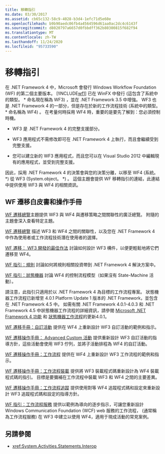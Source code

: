 ```yaml
---
title: 移轉指引
ms.date: 03/30/2017
ms.assetid: cb65c132-58c9-4028-b3d4-1efc71d5e60e
ms.openlocfilehash: b9b90aedc06fb4a4564596d61aa0ac2dc4c6143f
ms.sourcegitcommit: d8020797a6657d0fbbdff362b80300815f682f94
ms.translationtype: MT
ms.contentlocale: zh-TW
ms.lasthandoff: 11/24/2020
ms.locfileid: "95733590"
---
```

# <a name="migration-guidance"></a>移轉指引

在 .NET Framework 4 中，Microsoft 會發行 Windows Workflow Foundation (WF) 的第二個主要版本。 [!INCLUDE[wf1](../../../includes/wf1-md.md)] 已在 WinFX 中發行 (這包含了系統中的類型。 \* 命名現在稱為 WF3) ，並在 .NET Framework 3.5 中增強。 WF3 也是 .NET Framework 4 的一部分，但是存在於新的工作流程技術 (系統中的類型。 \* 命名稱為 WF4) 。 在考量何時採用 WF4 時，重要的是要先了解到：您必須控制時機。

- WF3 是 .NET Framework 4 的完整支援部分。

- WF3 應用程式不需修改即可在 .NET Framework 4 上執行，而且會繼續受到完整支援。

- 您可以建立新的 WF3 應用程式，而且您可以在 Visual Studio 2012 中編輯現有的應用程式，並受到完整支援。

 因此，採用 .NET Framework 4 的決策會與您的決策分離，以移至 WF4 (系統。 \*) 從 WF3 (System.object。 \*) 。 這個主題會提供 WF 移轉指引的連結，此連結中提供使用 WF3 與 WF4 的相關資訊。

## <a name="wf-migration-white-papers-and-cookbooks"></a>WF 遷移白皮書和操作手冊

 [WF 遷移總覽](/previous-versions/appfabric/ff383417(v=azure.10))主題提供 WF3 與 WF4 與遷移策略之間關聯性的廣泛總覽。 附隨的主題會深入查看特定主題。

 [WF 遷移總覽](/previous-versions/appfabric/ff383417(v=azure.10)) 描述 WF3 和 WF4 之間的關聯性，以及您在 .NET Framework 4 中作為使用者或工作流程技術潛在使用者的選擇。

 [WF 遷移： WF3 開發的最佳作法](/previous-versions/appfabric/ff383417(v=azure.10)) 討論如何設計 WF3 構件，以便更輕鬆地將它們遷移至 WF4。

 [WF 指引：規則](/previous-versions/appfabric/ff383417(v=azure.10)) 討論如何將規則相關投資帶到 .NET Framework 4 解決方案中。

 [WF 指引：狀態機器](/previous-versions/appfabric/ff383417(v=azure.10)) 討論 WF4 的控制流程模型（如果沒有 State-Machine 活動）。

 請注意，此指引只適用於以 .NET Framework 4 為目標的工作流程專案。 狀態機器工作流程已新增至 4.0.1 Platform Update 1 版本的 .NET Framework，並包含在 .NET Framework 4.5 中。 如需有關 .NET Framework 4.0.1-4.0.3 和 .NET Framework 4.5 中狀態機器工作流程的詳細資訊，請參閱 [Microsoft .NET Framework 4 功能](/previous-versions/dotnet/netframework-4.0/hh290669(v=vs.100)) 和 [狀態機器工作流程](state-machine-workflows.md)的更新4.0.1。

 [WF 遷移手冊：自訂活動](/previous-versions/appfabric/ff383417(v=azure.10)) 提供在 WF4 上重新設計 WF3 自訂活動的範例和指示。

 [WF 遷移操作手冊： Advanced Custom 活動](/previous-versions/appfabric/ff383417(v=azure.10)) 提供重新設計 WF3 自訂活動的指導方針，這些活動會使用 WF3 佇列，並將子活動排程為 WF4 的自訂活動。

 [WF 遷移操作手冊：工作流程](/previous-versions/appfabric/ff383417(v=azure.10)) 提供在 WF4 上重新設計 WF3 工作流程的範例和指示。

 [WF 遷移操作手冊：工作流程裝載](/previous-versions/appfabric/ff383417(v=azure.10)) 提供將 WF3 裝載程式碼重新設計為 WF4 裝載程式碼的指引。 目標是要彌補在工作流程中裝載 WF3 和 WF4 之間的主要差異。

 [WF 遷移操作手冊：工作流程追蹤](/previous-versions/appfabric/ff383417(v=azure.10)) 提供使用對等 WF4 追蹤程式碼和設定來重新設計 WF3 追蹤程式碼和設定的指導方針。

 [WF 指引：工作流程服務](/previous-versions/appfabric/ff383417(v=azure.10)) 提供以範例為導向的逐步指示，可讓您重新設計 Windows Communication Foundation (WCF) web 服務的工作流程， (通常稱為工作流程服務) 在 WF3 中建立以使用 WF4，適用于現成活動的常見案例。

## <a name="see-also"></a>另請參閱

- <xref:System.Activities.Statements.Interop>

